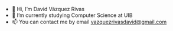- 👋 Hi, I’m David Vázquez Rivas
- 🌱 I’m currently studying Computer Science at UIB
- 📫 You can contact me by email vazquezrivasdavid@gmail.com

<!---
DavidVazquezRivas/DavidVazquezRivas is a ✨ special ✨ repository because its `README.md` (this file) appears on your GitHub profile.
You can click the Preview link to take a look at your changes.
--->
